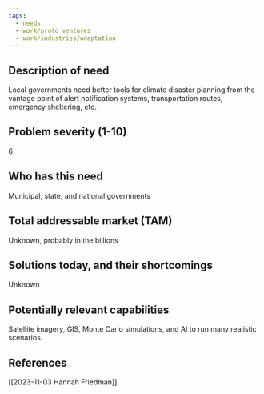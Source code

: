 ```yaml
---
tags:
  - needs
  - work/proto_ventures
  - work/industries/adaptation
---
```

## Description of need
Local governments need better tools for climate disaster planning from the vantage point of alert notification systems, transportation routes, emergency sheltering, etc.

## Problem severity (1-10)
6

## Who has this need
Municipal, state, and national governments

## Total addressable market (TAM)
Unknown, probably in the billions

## Solutions today, and their shortcomings
Unknown

## Potentially relevant capabilities
Satellite imagery, GIS, Monte Carlo simulations, and AI to run many realistic scenarios.

## References
[[2023-11-03 Hannah Friedman]]
